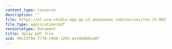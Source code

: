 ```yaml
---
content_type: resource
description: ''
file: https://ol-ocw-studio-app-qa.s3.amazonaws.com/courses/res-15-003-shaping-the-future-of-work-15-662x-spring-2016/99c2379af778c0481203ae1debb9ca8f_WJUHzSQPRVM.pdf
file_type: application/pdf
resourcetype: Document
title: 3play pdf file
uid: 99c2379a-f778-c048-1203-ae1debb9ca8f
---
```


